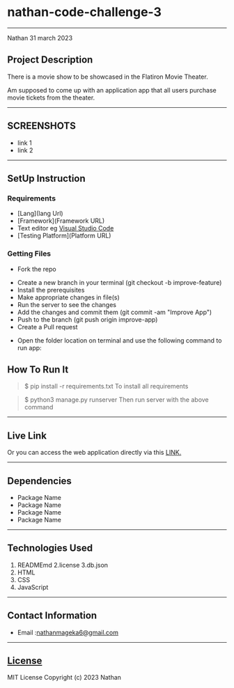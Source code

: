 # nathan-code-challenge-3
****
Nathan 31 march 2023
## Project Description
There is a movie show to be showcased in the Flatiron Movie Theater.

Am supposed to come up with an application app that all users purchase 
movie tickets from the theater.
******

## SCREENSHOTS
- link 1
- link 2


********
## SetUp Instruction
### Requirements
* [Lang](lang Url)
* [Framework](Framework URL)
* Text editor eg [Visual Studio Code](https://code.visualstudio.com/download)
* [Testing Platform](Platform URL)


### Getting Files
* Fork the repo
- Create a new branch in your terminal (git checkout -b improve-feature)
- Install the prerequisites
- Make appropriate changes in file(s)
- Run the server to see the changes
- Add the changes and commit them (git commit -am "Improve App")
- Push to the branch (git push origin improve-app)
- Create a Pull request
* Open the folder location on terminal and use the following command to run app:

## How To Run It
>  $ pip install -r requirements.txt
To install all requirements

> $ python3 manage.py runserver
Then run server with the above command
*****
## Live Link
Or you can access the web application directly via this [LINK.](link.com/)
*****
## Dependencies
- Package Name
- Package Name
- Package Name
- Package Name
*****
## Technologies Used
1. READMEmd
2.license
3.db.json
4. HTML
5. CSS
6. JavaScript
*****
## Contact Information
* Email :nathanmageka6@gmail.com
*****
## [License](LICENSE)
MIT License
Copyright (c) 2023 Nathan




 
